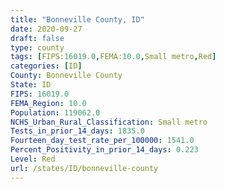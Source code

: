 ```yaml
---
title: "Bonneville County, ID"
date: 2020-09-27
draft: false
type: county
tags: [FIPS:16019.0,FEMA:10.0,Small metro,Red]
categories: [ID]
County: Bonneville County
State: ID
FIPS: 16019.0
FEMA_Region: 10.0
Population: 119062.0
NCHS_Urban_Rural_Classification: Small metro
Tests_in_prior_14_days: 1835.0
Fourteen_day_test_rate_per_100000: 1541.0
Percent_Positivity_in_prior_14_days: 0.223
Level: Red
url: /states/ID/bonneville-county
---
```



